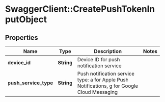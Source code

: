 # SwaggerClient::CreatePushTokenInputObject

## Properties
Name | Type | Description | Notes
------------ | ------------- | ------------- | -------------
**device_id** | **String** | Device ID for push notification service | 
**push_service_type** | **String** | Push notification service type: a for Apple Push Notifications, g for Google Cloud Messaging | 


